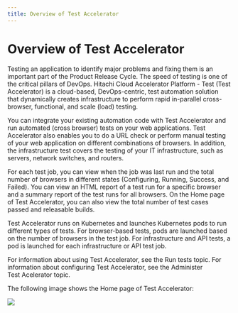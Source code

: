 ```yaml
---
title: Overview of Test Accelerator
---
```


# <a id="overview" name="overview"></a>Overview of Test Accelerator

Testing an application to identify major problems and fixing them is an important part of the Product Release Cycle. The speed of testing is one of the critical pillars of DevOps. Hitachi Cloud Accelerator Platform - Test (Test Accelerator) is a cloud-based, DevOps-centric, test automation solution that dynamically creates infrastructure to perform rapid in-parallel cross-browser, functional, and scale (load) testing.<br>

You can integrate your existing automation code with Test Accelerator and run automated (cross browser) tests on your web applications. Test Accelerator also enables you to do a URL check or perform manual testing of your web application on different combinations of browsers. In addition, the infrastructure test covers the testing of your IT infrastructure, such as servers, network switches, and routers.<br>

For each test job, you can view when the job was last run and the total number of browsers in different states (Configuring, Running, Success, and Failed). You can view an HTML report of a test run for a specific browser and a summary report of the test runs for all browsers. On the Home page of Test Accelerator, you can also view the total number of test cases passed and releasable builds.<br>

Test Accelerator runs on Kubernetes and launches Kubernetes pods to run different types of tests. For browser-based tests, pods are launched based on the number of browsers in the test job. For infrastructure and API tests, a pod is launched for each infrastructure or API test job.

For information about using Test Accelerator, see the <a href="" ui-sref="rean-platform-docs.accelerator({viewAccelerator: 'rean-test', viewPage: 'run-tests', viewSection: 'Content'})" style="text-decoration:none">Run tests</a> topic. For information about configuring Test Accelerator, see the <a href="" ui-sref="rean-platform-docs.accelerator({viewAccelerator: 'rean-test', viewPage: 'administer', viewSection: 'Content'})" style="text-decoration:none">Administer Test Acelerator</a> topic.

The following image shows the Home page of Test Accelerator:

![](/images/rean-test/rt_dashboard.PNG)
